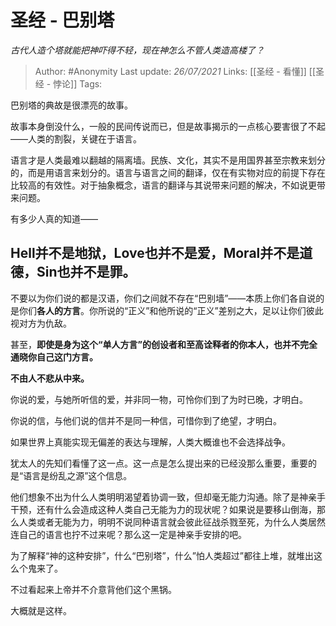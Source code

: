 # 圣经 - 巴别塔
*古代人造个塔就能把神吓得不轻，现在神怎么不管人类造高楼了？*

> Author: #Anonymity 
Last update: *26/07/2021* 
Links: [[圣经 - 看懂]] [[圣经 - 悖论]]
Tags:   
  

巴别塔的典故是很漂亮的故事。

  

故事本身倒没什么，一般的民间传说而已，但是故事揭示的一点核心要害很了不起——人类的割裂，关键在于语言。

  

语言才是人类最难以翻越的隔离墙。民族、文化，其实不是用国界甚至宗教来划分的，而是用语言来划分的。语言与语言之间的翻译，仅在有实物对应的前提下存在比较高的有效性。对于抽象概念，语言的翻译与其说带来问题的解决，不如说更带来问题。

  

有多少人真的知道——

## **Hell并不是地狱，Love也并不是爱，Moral并不是道德，Sin也并不是罪。**

  

不要以为你们说的都是汉语，你们之间就不存在“巴别墙”——本质上你们各自说的是你们**各人的方言**。你所说的“正义”和他所说的“正义”差别之大，足以让你们彼此视对方为仇敌。

甚至，**即使是身为这个“单人方言”的创设者和至高诠释者的你本人，也并不完全通晓你自己这门方言。**

**不由人不悲从中来。**

你说的爱，与她所听信的爱，并非同一物，可怜你们到了为时已晚，才明白。

你说的信，与他们说的信并不是同一种信，可惜你到了绝望，才明白。

如果世界上真能实现无偏差的表达与理解，人类大概谁也不会选择战争。

  

犹太人的先知们看懂了这一点。这一点是怎么提出来的已经没那么重要，重要的是“语言是纷乱之源”这个信息。

  

他们想象不出为什么人类明明渴望着协调一致，但却毫无能力沟通。除了是神亲手干预，还有什么会造成这种人类自己无能为力的现状呢？如果说是要移山倒海，那么人类或者无能为力，明明不说同种语言就会彼此征战杀戮至死，为什么人类居然连自己的语言也拧不过来呢？那么这一定是神亲手安排的吧。

  

为了解释“神的这种安排”，什么“巴别塔”，什么”怕人类超过”都往上堆，就堆出这么个鬼来了。

  

不过看起来上帝并不介意背他们这个黑锅。

  

大概就是这样。